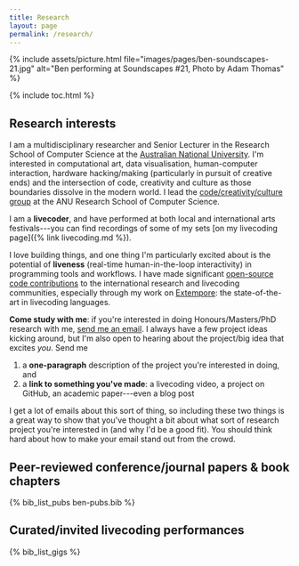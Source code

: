 ```yaml
---
title: Research
layout: page
permalink: /research/
---
```


{% include assets/picture.html file="images/pages/ben-soundscapes-21.jpg" alt="Ben performing at Soundscapes #21, Photo by Adam Thomas" %}

{% include toc.html %}

## Research interests

I am a multidisciplinary researcher and Senior Lecturer in the Research School
of Computer Science at the [Australian National
University](https://cecs.anu.edu.au/people/ben-swift). I'm interested in
computational art, data visualisation, human-computer interaction, hardware
hacking/making (particularly in pursuit of creative ends) and the intersection
of code, creativity and culture as those boundaries dissolve in the modern
world. I lead the [code/creativity/culture
group](https://cs.anu.edu.au/code-creativity-culture/) at the ANU Research
School of Computer Science.

<!-- TODO: update link to c/c/c projects page once the new cccstudio website is live -->

I am a **livecoder**, and have performed at both local and international arts
festivals---you can find recordings of some of my sets [on my livecoding
page]({% link livecoding.md %}).

I love building things, and one thing I'm particularly excited about is the
potential of **liveness** (real-time human-in-the-loop interactivity) in
programming tools and workflows. I have made significant [open-source code
contributions](https://github.com/benswift) to the international research and
livecoding communities, especially through my work on
[Extempore](https://github.com/digego/extempore): the state-of-the-art in
livecoding languages.

<div class="hl-para" markdown="1">

**Come study with me**: if you're interested in doing Honours/Masters/PhD
research with me, [send me an email](mailto:ben.swift@anu.edu.au). I always have
a few project ideas kicking around, but I'm also open to hearing about the
project/big idea that excites _you_. Send me

1. a **one-paragraph** description of the project you're interested in doing,
   and
2. a **link to something you've made**: a livecoding video, a project on GitHub,
   an academic paper---even a blog post

I get a lot of emails about this sort of thing, so including these two things is
a great way to show that you've thought a bit about what sort of research
project you're interested in (and why I'd be a good fit). You should think hard
about how to make your email stand out from the crowd.

</div>

## Peer-reviewed conference/journal papers & book chapters

{% bib_list_pubs ben-pubs.bib %}

## Curated/invited livecoding performances

{% bib_list_gigs %}
